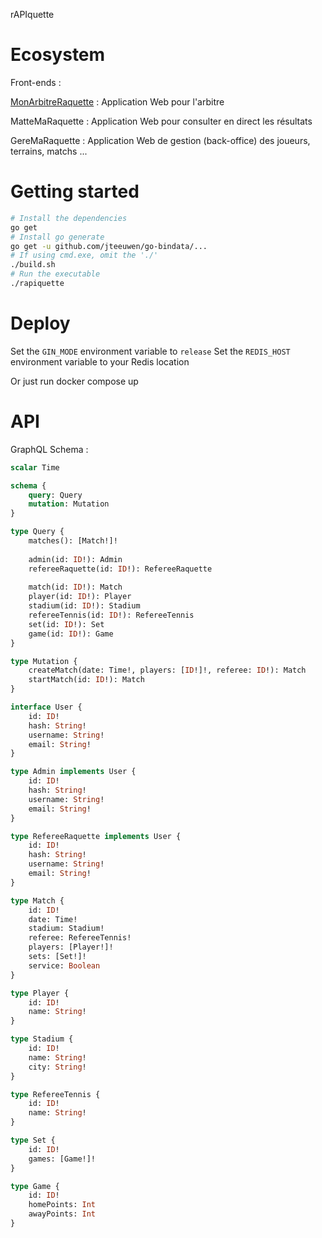rAPIquette

# Ecosystem

Front-ends :

[MonArbitreRaquette](https://github.com/poudre-aux-yeux/mon-arbitre-raquette) : Application Web pour l'arbitre

MatteMaRaquette : Application Web pour consulter en direct les résultats

GereMaRaquette : Application Web de gestion (back-office) des joueurs, terrains, matchs ...


# Getting started

``` sh
# Install the dependencies
go get
# Install go generate
go get -u github.com/jteeuwen/go-bindata/...
# If using cmd.exe, omit the './'
./build.sh
# Run the executable
./rapiquette
```

# Deploy

Set the `GIN_MODE` environment variable to `release`
Set the `REDIS_HOST` environment variable to your Redis location

Or just run docker compose up

# API

GraphQL Schema :

``` graphql
scalar Time

schema {
    query: Query
    mutation: Mutation
}

type Query {
    matches(): [Match!]!
    
    admin(id: ID!): Admin
    refereeRaquette(id: ID!): RefereeRaquette
    
    match(id: ID!): Match
    player(id: ID!): Player
    stadium(id: ID!): Stadium
    refereeTennis(id: ID!): RefereeTennis
    set(id: ID!): Set
    game(id: ID!): Game
}

type Mutation {
    createMatch(date: Time!, players: [ID!]!, referee: ID!): Match
    startMatch(id: ID!): Match
}

interface User {
    id: ID!
    hash: String!
    username: String!
    email: String!
}

type Admin implements User {
    id: ID!
    hash: String!
    username: String!
    email: String!
}

type RefereeRaquette implements User {
    id: ID!
    hash: String!
    username: String!
    email: String!
}

type Match {
    id: ID!
    date: Time!
    stadium: Stadium!
    referee: RefereeTennis!
    players: [Player!]!
    sets: [Set!]!
    service: Boolean
}

type Player {
    id: ID!
    name: String!
}

type Stadium {
    id: ID!
    name: String!
    city: String!
}

type RefereeTennis {
    id: ID!
    name: String!
}

type Set {
    id: ID!
    games: [Game!]!
}

type Game {
    id: ID!
    homePoints: Int
    awayPoints: Int
}
```
